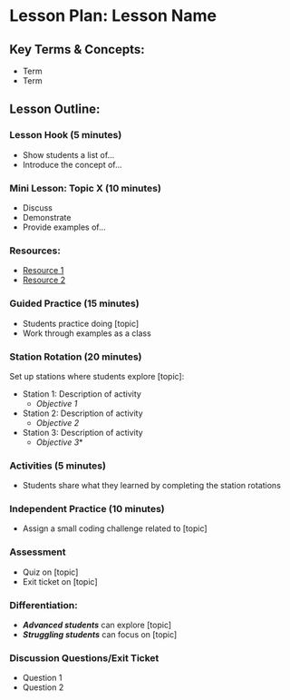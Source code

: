 # Lesson Plan: Lesson Name

## Key Terms & Concepts:

- Term
- Term

## Lesson Outline:

### Lesson Hook (5 minutes)

- Show students a list of...
- Introduce the concept of...

### Mini Lesson: Topic X (10 minutes)

- Discuss
- Demonstrate
- Provide examples of...

### Resources:
- [Resource 1](https://www.example.com)
- [Resource 2](https://www.example.com)

### Guided Practice (15 minutes)

- Students practice doing [topic]
- Work through examples as a class

### Station Rotation (20 minutes)

Set up stations where students explore [topic]:

- Station 1: Description of activity
	- 	*Objective 1*
- Station 2: Description of activity
	- 	*Objective 2*
- Station 3: Description of activity
	- 	*Objective 3**

### Activities (5 minutes)

- Students share what they learned by completing the station rotations

### Independent Practice (10 minutes)

- Assign a small coding challenge related to [topic]

### Assessment
- Quiz on [topic]
- Exit ticket on [topic]

### Differentiation:
- ***Advanced students*** can explore [topic]
- ***Struggling students*** can focus on [topic]

### Discussion Questions/Exit Ticket
- Question 1
- Question 2
